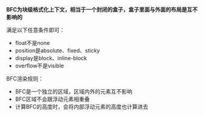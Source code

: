 **BFC为块级格式化上下文，相当于一个封闭的盒子，盒子里面与外面的布局是互不影响的**



满足以下任意条件即可：

* float不是none
* position是absolute、fixed、sticky
* display是block、inline-block
* overflow不是visible



BFC渲染规则：

* BFC是一个独立的区域，区域内外的元素互不影响
* BFC区域不会跟浮动元素相重叠
* 计算BFC的高度时，会将内部浮动元素的高度也计算进去

